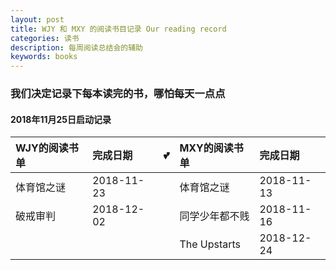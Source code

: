 ```yaml
---
layout: post
title: WJY 和 MXY 的阅读书目记录 Our reading record
categories: 读书
description: 每周阅读总结会的辅助
keywords: books
---
```

### 我们决定记录下每本读完的书，哪怕每天一点点
#### 2018年11月25日启动记录

| WJY的阅读书单 | 完成日期   | :two_hearts:  | MXY的阅读书单 | 完成日期 |
|:---------------|:------------|:---|:---------------|:----------|
| 体育馆之谜    | 2018-11-23 |   |   体育馆之谜  |  2018-11-13   |
| 破戒审判     |  2018-12-02 |   |  同学少年都不贱  | 2018-11-16  |
|               |            |   | The Upstarts   | 2018-12-24 |
